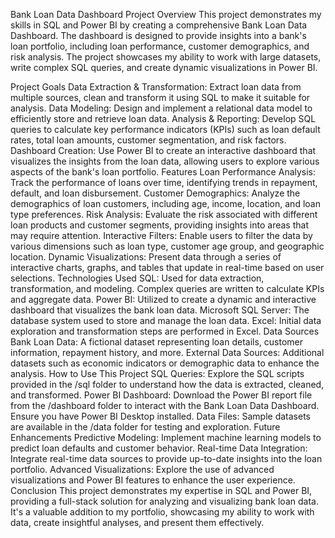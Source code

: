 Bank Loan Data Dashboard
Project Overview
This project demonstrates my skills in SQL and Power BI by creating a comprehensive Bank Loan Data Dashboard. The dashboard is designed to provide insights into a bank's loan portfolio, including loan performance, customer demographics, and risk analysis. The project showcases my ability to work with large datasets, write complex SQL queries, and create dynamic visualizations in Power BI.

Project Goals
Data Extraction & Transformation: Extract loan data from multiple sources, clean and transform it using SQL to make it suitable for analysis.
Data Modeling: Design and implement a relational data model to efficiently store and retrieve loan data.
Analysis & Reporting: Develop SQL queries to calculate key performance indicators (KPIs) such as loan default rates, total loan amounts, customer segmentation, and risk factors.
Dashboard Creation: Use Power BI to create an interactive dashboard that visualizes the insights from the loan data, allowing users to explore various aspects of the bank's loan portfolio.
Features
Loan Performance Analysis: Track the performance of loans over time, identifying trends in repayment, default, and loan disbursement.
Customer Demographics: Analyze the demographics of loan customers, including age, income, location, and loan type preferences.
Risk Analysis: Evaluate the risk associated with different loan products and customer segments, providing insights into areas that may require attention.
Interactive Filters: Enable users to filter the data by various dimensions such as loan type, customer age group, and geographic location.
Dynamic Visualizations: Present data through a series of interactive charts, graphs, and tables that update in real-time based on user selections.
Technologies Used
SQL: Used for data extraction, transformation, and modeling. Complex queries are written to calculate KPIs and aggregate data.
Power BI: Utilized to create a dynamic and interactive dashboard that visualizes the bank loan data.
Microsoft SQL Server: The database system used to store and manage the loan data.
Excel: Initial data exploration and transformation steps are performed in Excel.
Data Sources
Bank Loan Data: A fictional dataset representing loan details, customer information, repayment history, and more.
External Data Sources: Additional datasets such as economic indicators or demographic data to enhance the analysis.
How to Use This Project
SQL Queries: Explore the SQL scripts provided in the /sql folder to understand how the data is extracted, cleaned, and transformed.
Power BI Dashboard: Download the Power BI report file from the /dashboard folder to interact with the Bank Loan Data Dashboard. Ensure you have Power BI Desktop installed.
Data Files: Sample datasets are available in the /data folder for testing and exploration.
Future Enhancements
Predictive Modeling: Implement machine learning models to predict loan defaults and customer behavior.
Real-time Data Integration: Integrate real-time data sources to provide up-to-date insights into the loan portfolio.
Advanced Visualizations: Explore the use of advanced visualizations and Power BI features to enhance the user experience.
Conclusion
This project demonstrates my expertise in SQL and Power BI, providing a full-stack solution for analyzing and visualizing bank loan data. It's a valuable addition to my portfolio, showcasing my ability to work with data, create insightful analyses, and present them effectively.

